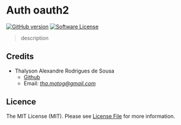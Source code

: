 # Auth oauth2

[![GitHub version](https://badge.fury.io/gh/thalysonrodrigues%2Fauth-oauth2.svg)](https://badge.fury.io/gh/thalysonrodrigues%2Fauth-oauth2)
[![Software License](https://img.shields.io/apm/l/vim-mode.svg)](https://github.com/thalysonrodrigues/login-facebook/blob/master/LICENSE)

> description

## Credits

* Thalyson Alexandre Rodrigues de Sousa
    - [Github](https://github.com/thalysonrodrigues)
    - Email: *tha.motog@gmail.com*

## Licence

The MIT License (MIT). Please see [License File](https://github.com/thalysonrodrigues/login-facebook/blob/master/LICENSE) for more information.